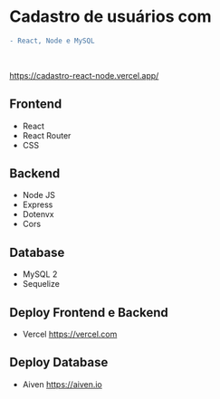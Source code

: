 # Cadastro de usuários com 

```diff 
- React, Node e MySQL
```

<br />

<a href='https://cadastro-react-node.vercel.app/' target='new'>https://cadastro-react-node.vercel.app/</a>

## Frontend

- React
- React Router
- CSS

##  Backend

- Node JS
- Express
- Dotenvx
- Cors

## Database

- MySQL 2
- Sequelize

## Deploy Frontend e Backend

- Vercel
<a href="https://vercel.com" target='new'>https://vercel.com</a>

## Deploy Database
- Aiven
<a href="https://aiven.io" target='new'>https://aiven.io</a>

